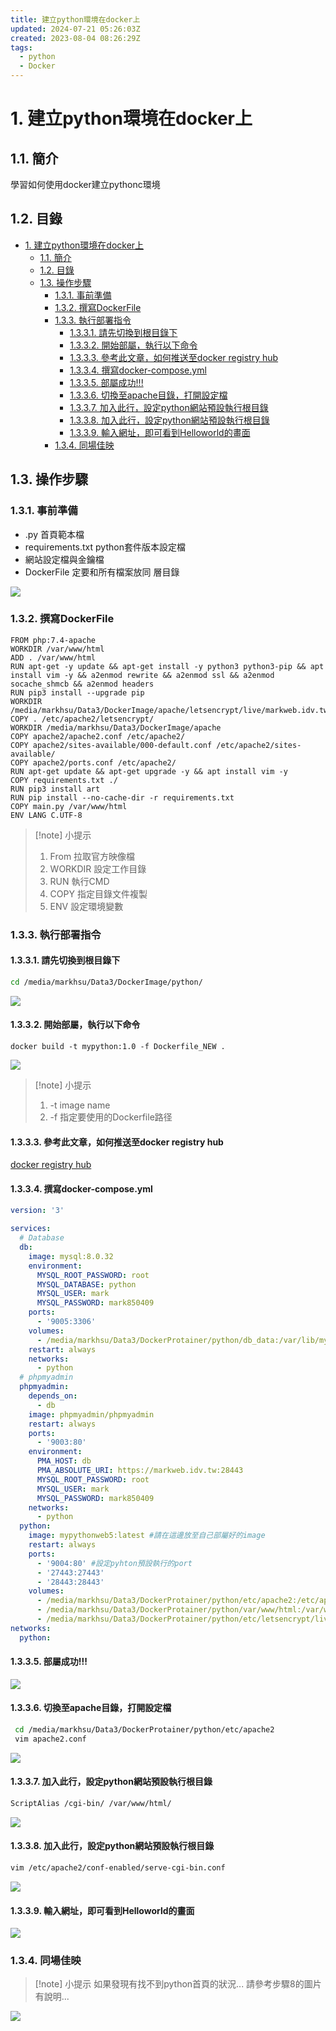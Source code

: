 ```yaml
---
title: 建立python環境在docker上
updated: 2024-07-21 05:26:03Z
created: 2023-08-04 08:26:29Z
tags:
  - python
  - Docker
---
```


# 1. 建立python環境在docker上

## 1.1. 簡介
學習如何使用docker建立pythonc環境

## 1.2. 目錄

- [1. 建立python環境在docker上](#1-建立python環境在docker上)
  - [1.1. 簡介](#11-簡介)
  - [1.2. 目錄](#12-目錄)
  - [1.3. 操作步驟](#13-操作步驟)
    - [1.3.1.  事前準備](#131--事前準備)
    - [1.3.2. 撰寫DockerFile](#132-撰寫dockerfile)
    - [1.3.3. 執行部署指令](#133-執行部署指令)
      - [1.3.3.1. 請先切換到根目錄下](#1331-請先切換到根目錄下)
      - [1.3.3.2. 開始部屬，執行以下命令](#1332-開始部屬執行以下命令)
      - [1.3.3.3. 參考此文章，如何推送至docker registry hub](#1333-參考此文章如何推送至docker-registry-hub)
      - [1.3.3.4. 撰寫docker-compose.yml](#1334-撰寫docker-composeyml)
      - [1.3.3.5. 部屬成功!!!](#1335-部屬成功)
      - [1.3.3.6. 切換至apache目錄，打開設定檔](#1336-切換至apache目錄打開設定檔)
      - [1.3.3.7. 加入此行，設定python網站預設執行根目錄](#1337-加入此行設定python網站預設執行根目錄)
      - [1.3.3.8. 加入此行，設定python網站預設執行根目錄](#1338-加入此行設定python網站預設執行根目錄)
      - [1.3.3.9. 輸入網址，即可看到Helloworld的畫面](#1339-輸入網址即可看到helloworld的畫面)
    - [1.3.4. 同場佳映](#134-同場佳映)


## 1.3. 操作步驟

### 1.3.1.  事前準備
* .py 首頁範本檔
* requirements.txt python套件版本設定檔
* 網站設定檔與金鑰檔
* DockerFile 定要和所有檔案放同 層目錄

![](https://mybookstack.zeabur.app/uploads/images/gallery/2025-08/cb329777-upload-aeb0b3420000db4352661d63186d81cf.png)

<!--more-->

### 1.3.2. 撰寫DockerFile

```docker
FROM php:7.4-apache
WORKDIR /var/www/html
ADD . /var/www/html
RUN apt-get -y update && apt-get install -y python3 python3-pip && apt install vim -y && a2enmod rewrite && a2enmod ssl && a2enmod socache_shmcb && a2enmod headers
RUN pip3 install --upgrade pip
WORKDIR /media/markhsu/Data3/DockerImage/apache/letsencrypt/live/markweb.idv.tw
COPY . /etc/apache2/letsencrypt/
WORKDIR /media/markhsu/Data3/DockerImage/apache
COPY apache2/apache2.conf /etc/apache2/
COPY apache2/sites-available/000-default.conf /etc/apache2/sites-available/
COPY apache2/ports.conf /etc/apache2/
RUN apt-get update && apt-get upgrade -y && apt install vim -y 
COPY requirements.txt ./
RUN pip3 install art 
RUN pip install --no-cache-dir -r requirements.txt
COPY main.py /var/www/html
ENV LANG C.UTF-8
```


> [!note] 小提示
> 1. From 拉取官方映像檔
> 2. WORKDIR 設定工作目錄
> 3. RUN 執行CMD
> 4. COPY 指定目錄文件複製
> 5. ENV 設定環境變數

### 1.3.3. 執行部署指令

#### 1.3.3.1. 請先切換到根目錄下
```bash
cd /media/markhsu/Data3/DockerImage/python/
```
![](https://mybookstack.zeabur.app/uploads/images/gallery/2025-08/yZO6408c179-upload-a1aba57dff025a8e540a2f90e83402c4.png)

#### 1.3.3.2. 開始部屬，執行以下命令
```docker
docker build -t mypython:1.0 -f Dockerfile_NEW .
```
![](https://mybookstack.zeabur.app/uploads/images/gallery/2025-08/ijpe0a89c6f-upload-e491c422a55511b1ab27cefab96b3b64.png)


> [!note] 小提示
> 1. -t image name
> 2. -f 指定要使用的Dockerfile路径


#### 1.3.3.3. 參考此文章，如何推送至docker registry hub
[docker registry hub](https://markweb.idv.tw/9CtToMRcTHuv3C3FgBdu6A?both)

#### 1.3.3.4. 撰寫docker-compose.yml

```yaml
version: '3'

services:
  # Database
  db:
    image: mysql:8.0.32
    environment:
      MYSQL_ROOT_PASSWORD: root
      MYSQL_DATABASE: python
      MYSQL_USER: mark
      MYSQL_PASSWORD: mark850409
    ports:
      - '9005:3306'
    volumes:
      - /media/markhsu/Data3/DockerProtainer/python/db_data:/var/lib/mysql
    restart: always
    networks:
      - python
  # phpmyadmin
  phpmyadmin:
    depends_on:
      - db
    image: phpmyadmin/phpmyadmin
    restart: always
    ports:
      - '9003:80'
    environment:
      PMA_HOST: db
      PMA_ABSOLUTE_URI: https://markweb.idv.tw:28443
      MYSQL_ROOT_PASSWORD: root
      MYSQL_USER: mark
      MYSQL_PASSWORD: mark850409
    networks:
      - python
  python:
    image: mypythonweb5:latest #請在這邊放至自己部屬好的image
    restart: always
    ports:
      - '9004:80' #設定pyhton預設執行的port
      - '27443:27443'
      - '28443:28443'
    volumes:
      - /media/markhsu/Data3/DockerProtainer/python/etc/apache2:/etc/apache2
      - /media/markhsu/Data3/DockerProtainer/python/var/www/html:/var/www/html
      - /media/markhsu/Data3/DockerProtainer/python/etc/letsencrypt/live/markweb.idv.tw:/etc/letsencrypt/live/markweb.idv.tw
networks:
  python:
```

#### 1.3.3.5. 部屬成功!!!
![](https://mybookstack.zeabur.app/uploads/images/gallery/2025-08/3e070fe5-upload-b97f6f0e586573331468fa259ff63703.png)

#### 1.3.3.6. 切換至apache目錄，打開設定檔
```bash
 cd /media/markhsu/Data3/DockerProtainer/python/etc/apache2
 vim apache2.conf
```
![](https://mybookstack.zeabur.app/uploads/images/gallery/2025-08/uTZ1bdbacfc-upload-d39a5bf7d783a2448c6ad48e8874d943.png)

#### 1.3.3.7. 加入此行，設定python網站預設執行根目錄
```bash
ScriptAlias /cgi-bin/ /var/www/html/
```
![](https://mybookstack.zeabur.app/uploads/images/gallery/2025-08/F4yfc6a54e1-upload-d678909a15d50b4f74f67cc04b4f034d.png)

#### 1.3.3.8. 加入此行，設定python網站預設執行根目錄

```bash
vim /etc/apache2/conf-enabled/serve-cgi-bin.conf
```

![](https://mybookstack.zeabur.app/uploads/images/gallery/2025-08/O3ka6ee0b1f-upload-d40ad34cc9068c3c4e23068a736852e4.png)


#### 1.3.3.9. 輸入網址，即可看到Helloworld的畫面

![](https://mybookstack.zeabur.app/uploads/images/gallery/2025-08/ErN6167ea61-upload-a25fe363d1e2734d7d25e83ccf426b54.png)

### 1.3.4. 同場佳映


> [!note] 小提示
> 如果發現有找不到python首頁的狀況...
> 請參考步驟8的圖片有說明...


![](https://mybookstack.zeabur.app/uploads/images/gallery/2025-08/8d44155e-upload-f05fadf2513f553adbff653bc28976f1.png)
